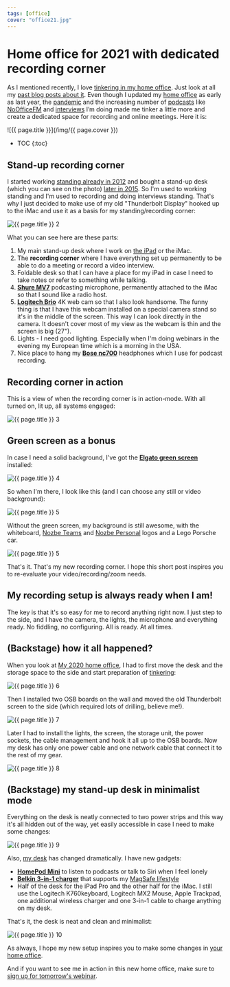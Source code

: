 ```yaml
---
tags: [office]
cover: "office21.jpg"
---
```


# Home office for 2021 with dedicated recording corner

As I mentioned recently, I love [tinkering in my home office](/tinkering). Just look at all my [past blog posts about it](/office). Even though I updated my [home office](/myoffice) as early as last year, the [pandemic](/pandemic) and the increasing number of [podcasts](/podcast) like [NoOfficeFM](/noofficefm) and [interviews](/guest) I’m doing made me tinker a little more and create a dedicated space for recording and online meetings. Here it is:

<!--More-->

![{{ page.title }}](/img/{{ page.cover }})

* TOC
{:toc}

## Stand-up recording corner

I started working [standing already in 2012](/still-standing-stand-up-desk-and-productivity-show-42/) and bought a stand-up desk (which you can see on the photo) [later in 2015](/homeoffice2015/). So I'm used to working standing and I'm used to recording and doing interviews standing. That's why I just decided to make use of my old "Thunderbolt Display" hooked up to the iMac and use it as a basis for my standing/recording corner:

![{{ page.title }} 2](/img/office21-2.jpg)

What you can see here are these parts:

1. My main stand-up desk where I work on [the iPad](/ipadonly) or the iMac.
2. The **recording corner** where I have everything set up permanently to be able to do a meeting or record a video interview.
3. Foldable desk so that I can have a place for my iPad in case I need to take notes or refer to something while talking.
4. **[Shure MV7](https://www.shure.com/en-US/products/microphones/mv7)** podcasting microphone, permanently attached to the iMac so that I sound like a radio host.
5. **[Logitech Brio](https://www.logitech.com/en-us/products/webcams/brio-4k-hdr-webcam.960-001105.html)** 4K web cam so that I also look handsome. The funny thing is that I have this webcam installed on a special camera stand so it's in the middle of the screen. This way I can look directly in the camera. It doesn't cover most of my view as the webcam is thin and the screen is big (27").
6. Lights - I need good lighting. Especially when I'm doing webinars in the evening my European time which is a morning in the USA.
7. Nice place to hang my **[Bose nc700](https://www.bose.com/en_us/products/headphones/noise_cancelling_headphones/noise-cancelling-headphones-700.html)** headphones which I use for podcast recording.

## Recording corner in action

This is a view of when the recording corner is in action-mode. With all turned on, lit up, all systems engaged:

![{{ page.title }} 3](/img/office21-3.jpg)

## Green screen as a bonus

In case I need a solid background, I've got the **[Elgato green screen](https://www.elgato.com/en/green-screen-mt)** installed:

![{{ page.title }} 4](/img/office21-4.jpg)

So when I'm there, I look like this (and I can choose any still or video background):

![{{ page.title }} 5](/img/office21-5.jpg)

Without the green screen, my background is still awesome, with the whiteboard, [Nozbe Teams][n] and [Nozbe Personal][np] logos and a Lego Porsche car.

![{{ page.title }} 5](/img/office21-6.jpg)

That's it. That's my new recording corner. I hope this short post inspires you to re-evaluate your video/recording/zoom needs.

## My recording setup is always ready when I am!

The key is that it's so easy for me to record anything right now. I just step to the side, and I have the camera, the lights, the microphone and everything ready. No fiddling, no configuring. All is ready. At all times.

## (Backstage) how it all happened?

When you look at [My 2020 home office](/myoffice), I had to first move the desk and the storage space to the side and start preparation of [tinkering](/tinkering):

![{{ page.title }} 6](/img/office21-7.jpg)

Then I installed two OSB boards on the wall and moved the old Thunderbolt screen to the side (which required lots of drilling, believe me!).

![{{ page.title }} 7](/img/office21-8.jpg)

Later I had to install the lights, the screen, the storage unit, the power sockets, the cable management and hook it all up to the OSB boards. Now my desk has only one power cable and one network cable that connect it to the rest of my gear.

![{{ page.title }} 8](/img/office21-9.jpg)

## (Backstage) my stand-up desk in minimalist mode

Everything on the desk is neatly connected to two power strips and this way it's all hidden out of the way, yet easily accessible in case I need to make some changes:

![{{ page.title }} 9](/img/office21-10.jpg)

Also, [my desk](/desk) has changed dramatically. I have new gadgets:

* **[HomePod Mini](https://www.apple.com/homepod-mini/)** to listen to podcasts or talk to Siri when I feel lonely
* **[Belkin 3-in-1 charger](https://www.belkin.com/us/p/P-WIZ009/)** that supports my [MagSafe lifestyle](/magsafe)
* Half of the desk for the iPad Pro and the other half for the iMac. I still use the Logitech K760keyboard, Logitech MX2 Mouse, Apple Trackpad, one additional wireless charger and one 3-in-1 cable to charge anything on my desk.

That's it, the desk is neat and clean and minimalist:

![{{ page.title }} 10](/img/office21-11.jpg)

As always, I hope my new setup inspires you to make some changes in [your home office](https://nooffice.org/home/).

And if you want to see me in action in this new home office, make sure to [sign up for tomorrow's webinar](https://nozbe.com/remotework).

[n]: https://michael.gratis/nozbe
[np]: https://michael.gratis/nozbepersonal